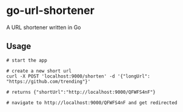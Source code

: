 # go-url-shortener
A URL shortener written in Go

## Usage
```shell
# start the app

# create a new short url 
curl -X POST 'localhost:9000/shorten' -d '{"longUrl": "https://github.com/trending"}' 

# returns {"shortUrl":"http://localhost:9000/QFWFS4nF"}

# navigate to http://localhost:9000/QFWFS4nF and get redirected
```
